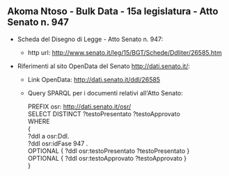 ## Akoma Ntoso - Bulk Data - 15a legislatura - Atto Senato n. 947 ##

* Scheda del Disegno di Legge - Atto Senato n. 947:
	* http url: http://www.senato.it/leg/15/BGT/Schede/Ddliter/26585.htm

* Riferimenti al sito OpenData del Senato http://dati.senato.it/:
	* Link OpenData: http://dati.senato.it/ddl/26585
	* Query SPARQL per i documenti relativi all'Atto Senato:

        PREFIX osr: <http://dati.senato.it/osr/>  
		SELECT DISTINCT ?testoPresentato ?testoApprovato  
		WHERE  
		{  
		    ?ddl a osr:Ddl.  
		    ?ddl osr:idFase 947 .  
		    OPTIONAL { ?ddl osr:testoPresentato ?testoPresentato }  
		    OPTIONAL { ?ddl osr:testoApprovato ?testoApprovato }  
		}
		